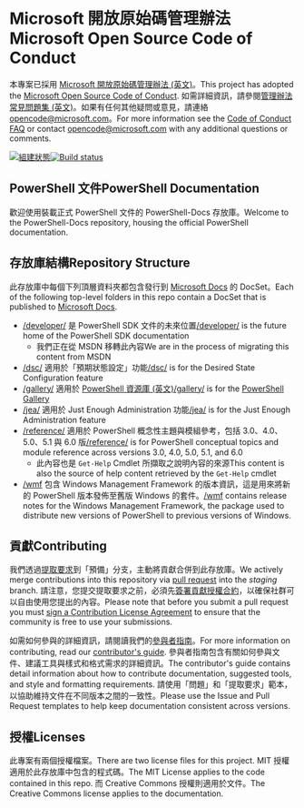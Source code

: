 # <a name="microsoft-open-source-code-of-conduct"></a><span data-ttu-id="e1264-101">Microsoft 開放原始碼管理辦法</span><span class="sxs-lookup"><span data-stu-id="e1264-101">Microsoft Open Source Code of Conduct</span></span>

<span data-ttu-id="e1264-102">本專案已採用 [Microsoft 開放原始碼管理辦法 (英文)](https://opensource.microsoft.com/codeofconduct/)。</span><span class="sxs-lookup"><span data-stu-id="e1264-102">This project has adopted the [Microsoft Open Source Code of Conduct](https://opensource.microsoft.com/codeofconduct/).</span></span>
<span data-ttu-id="e1264-103">如需詳細資訊，請參閱[管理辦法常見問題集 (英文)](https://opensource.microsoft.com/codeofconduct/faq/)。如果有任何其他疑問或意見，請連絡 [opencode@microsoft.com](mailto:opencode@microsoft.com)。</span><span class="sxs-lookup"><span data-stu-id="e1264-103">For more information see the [Code of Conduct FAQ](https://opensource.microsoft.com/codeofconduct/faq/) or contact [opencode@microsoft.com](mailto:opencode@microsoft.com) with any additional questions or comments.</span></span>

<span data-ttu-id="e1264-104">[![組建狀態](https://ci.appveyor.com/api/projects/status/onshefxnc4g4pv87/branch/staging?svg=true)](https://ci.appveyor.com/project/PowerShell/powershell-docs/branch/staging)</span><span class="sxs-lookup"><span data-stu-id="e1264-104">[![Build status](https://ci.appveyor.com/api/projects/status/onshefxnc4g4pv87/branch/staging?svg=true)](https://ci.appveyor.com/project/PowerShell/powershell-docs/branch/staging)</span></span>

## <a name="powershell-documentation"></a><span data-ttu-id="e1264-105">PowerShell 文件</span><span class="sxs-lookup"><span data-stu-id="e1264-105">PowerShell Documentation</span></span>

<span data-ttu-id="e1264-106">歡迎使用裝載正式 PowerShell 文件的 PowerShell-Docs 存放庫。</span><span class="sxs-lookup"><span data-stu-id="e1264-106">Welcome to the PowerShell-Docs repository, housing the official PowerShell documentation.</span></span>

## <a name="repository-structure"></a><span data-ttu-id="e1264-107">存放庫結構</span><span class="sxs-lookup"><span data-stu-id="e1264-107">Repository Structure</span></span>

<span data-ttu-id="e1264-108">此存放庫中每個下列頂層資料夾都包含發行到 [Microsoft Docs](https://docs.microsoft.com/powershell) 的 DocSet。</span><span class="sxs-lookup"><span data-stu-id="e1264-108">Each of the following top-level folders in this repo contain a DocSet that is published to [Microsoft Docs](https://docs.microsoft.com/powershell).</span></span>

- <span data-ttu-id="e1264-109">[/developer/](https://docs.microsoft.com/powershell/developer/) 是 PowerShell SDK 文件的未來位置</span><span class="sxs-lookup"><span data-stu-id="e1264-109">[/developer/](https://docs.microsoft.com/powershell/developer/) is the future home of the PowerShell SDK documentation</span></span>
  - <span data-ttu-id="e1264-110">我們正在從 MSDN 移轉此內容</span><span class="sxs-lookup"><span data-stu-id="e1264-110">We are in the process of migrating this content from MSDN</span></span>
- <span data-ttu-id="e1264-111">[/dsc/](https://docs.microsoft.com/powershell/dsc/) 適用於「預期狀態設定」功能</span><span class="sxs-lookup"><span data-stu-id="e1264-111">[/dsc/](https://docs.microsoft.com/powershell/dsc/) is for the Desired State Configuration feature</span></span>
- <span data-ttu-id="e1264-112">[/gallery/](https://docs.microsoft.com/powershell/gallery) 適用於 [PowerShell 資源庫 (英文)](https://www.powershellgallery.com/)</span><span class="sxs-lookup"><span data-stu-id="e1264-112">[/gallery/](https://docs.microsoft.com/powershell/gallery) is for the [PowerShell Gallery](https://www.powershellgallery.com/)</span></span>
- <span data-ttu-id="e1264-113">[/jea/](https://docs.microsoft.com/powershell/jea/) 適用於 Just Enough Administration 功能</span><span class="sxs-lookup"><span data-stu-id="e1264-113">[/jea/](https://docs.microsoft.com/powershell/jea/) is for the Just Enough Administration feature</span></span>
- <span data-ttu-id="e1264-114">[/reference/](https://docs.microsoft.com/powershell/scripting/) 適用於 PowerShell 概念性主題與模組參考，包括 3.0、4.0、5.0、5.1 與 6.0 版</span><span class="sxs-lookup"><span data-stu-id="e1264-114">[/reference/](https://docs.microsoft.com/powershell/scripting/) is for PowerShell conceptual topics and module reference across versions 3.0, 4.0, 5.0, 5.1, and 6.0</span></span>
  - <span data-ttu-id="e1264-115">此內容也是 `Get-Help` Cmdlet 所擷取之說明內容的來源</span><span class="sxs-lookup"><span data-stu-id="e1264-115">This content is also the source of help content retrieved by the `Get-Help` cmdlet</span></span>
- <span data-ttu-id="e1264-116">[/wmf](https://docs.microsoft.com/powershell/wmf/readme) 包含 Windows Management Framework 的版本資訊，這是用來將新的 PowerShell 版本發佈至舊版 Windows 的套件。</span><span class="sxs-lookup"><span data-stu-id="e1264-116">[/wmf](https://docs.microsoft.com/powershell/wmf/readme) contains release notes for the Windows Management Framework, the package used to distribute new versions of PowerShell to previous versions of Windows.</span></span>

## <a name="contributing"></a><span data-ttu-id="e1264-117">貢獻</span><span class="sxs-lookup"><span data-stu-id="e1264-117">Contributing</span></span>

<span data-ttu-id="e1264-118">我們透過[提取要求](https://help.github.com/articles/using-pull-requests/)到「預備」分支，主動將貢獻合併到此存放庫。</span><span class="sxs-lookup"><span data-stu-id="e1264-118">We actively merge contributions into this repository via [pull request](https://help.github.com/articles/using-pull-requests/) into the *staging* branch.</span></span>
<span data-ttu-id="e1264-119">請注意，您提交提取要求之前，必須先[簽署貢獻授權合約](https://cla.microsoft.com/)，以確保社群可以自由使用您提出的內容。</span><span class="sxs-lookup"><span data-stu-id="e1264-119">Please note that before you submit a pull request you must [sign a Contribution License Agreement](https://cla.microsoft.com/) to ensure that the community is free to use your submissions.</span></span>

<span data-ttu-id="e1264-120">如需如何參與的詳細資訊，請閱讀我們的[參與者指南](CONTRIBUTING.md)。</span><span class="sxs-lookup"><span data-stu-id="e1264-120">For more information on contributing, read our [contributor's guide](CONTRIBUTING.md).</span></span>
<span data-ttu-id="e1264-121">參與者指南包含有關如何參與文件、建議工具與樣式和格式需求的詳細資訊。</span><span class="sxs-lookup"><span data-stu-id="e1264-121">The contributor's guide contains detail information about how to contribute documentation, suggested tools, and style and formatting requirements.</span></span>
<span data-ttu-id="e1264-122">請使用「問題」和「提取要求」範本，以協助維持文件在不同版本之間的一致性。</span><span class="sxs-lookup"><span data-stu-id="e1264-122">Please use the Issue and Pull Request templates to help keep documentation consistent across versions.</span></span>

## <a name="licenses"></a><span data-ttu-id="e1264-123">授權</span><span class="sxs-lookup"><span data-stu-id="e1264-123">Licenses</span></span>

<span data-ttu-id="e1264-124">此專案有兩個授權檔案。</span><span class="sxs-lookup"><span data-stu-id="e1264-124">There are two license files for this project.</span></span>
<span data-ttu-id="e1264-125">MIT 授權適用於此存放庫中包含的程式碼。</span><span class="sxs-lookup"><span data-stu-id="e1264-125">The MIT License applies to the code contained in this repo.</span></span>
<span data-ttu-id="e1264-126">而 Creative Commons 授權則適用於文件。</span><span class="sxs-lookup"><span data-stu-id="e1264-126">The Creative Commons license applies to the documentation.</span></span>